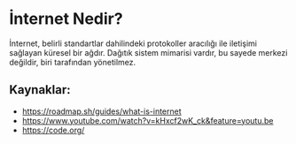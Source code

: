 # İnternet Nedir?

İnternet, belirli standartlar dahilindeki protokoller aracılığı ile iletişimi sağlayan küresel bir ağdır. Dağıtık sistem mimarisi vardır, bu sayede merkezi değildir, biri tarafından yönetilmez.

## Kaynaklar:
- https://roadmap.sh/guides/what-is-internet
- https://www.youtube.com/watch?v=kHxcf2wK_ck&feature=youtu.be
- https://code.org/
